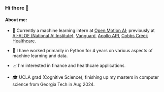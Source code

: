 ### Hi there 👋

#### About me:
- :office: Currently a machine learning intern at [Open Motion AI](https://www.openmotion.ai/); previously at [AI-ALOE (National AI Institute)](https://aialoe.org/), [Vanguard](https://vanguard.com), [Apollo API](https://github.com/apolloapi), [Cobbs Creek Healthcare](https://www.cobbscreekhealthcare.com/).

- :snake: I have worked primarily in Python for 4 years on various aspects of machine learning and data.

- :chart_with_upwards_trend: I'm interested in finance and healthcare applications.

- :mortar_board: UCLA grad (Cognitive Science), finishing up my masters in computer science from Georgia Tech in Aug 2024.
